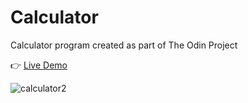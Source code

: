 # Calculator

Calculator program created as part of The Odin Project

:point_right: [Live Demo](https://rimasem.github.io/calculator/)

![calculator2](https://user-images.githubusercontent.com/98835134/221945503-544a3338-fda8-40c5-8bac-a8b6629d3287.png)
